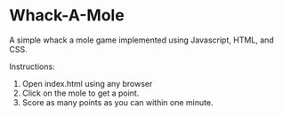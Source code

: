 # Whack-A-Mole
A simple whack a mole game implemented using Javascript, HTML, and CSS.

Instructions:
1. Open index.html using any browser
2. Click on the mole to get a point.
3. Score as many points as you can within one minute.
